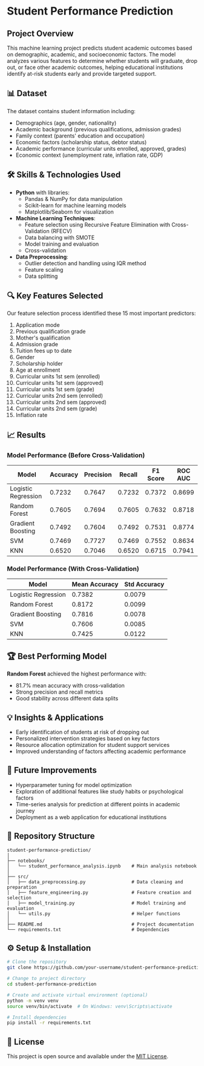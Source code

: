 # Student Performance Prediction

## Project Overview
This machine learning project predicts student academic outcomes based on demographic, academic, and socioeconomic factors. The model analyzes various features to determine whether students will graduate, drop out, or face other academic outcomes, helping educational institutions identify at-risk students early and provide targeted support.

## 📊 Dataset
The dataset contains student information including:
- Demographics (age, gender, nationality)
- Academic background (previous qualifications, admission grades)
- Family context (parents' education and occupation)
- Economic factors (scholarship status, debtor status)
- Academic performance (curricular units enrolled, approved, grades)
- Economic context (unemployment rate, inflation rate, GDP)

## 🛠️ Skills & Technologies Used
- **Python** with libraries:
  - Pandas & NumPy for data manipulation
  - Scikit-learn for machine learning models
  - Matplotlib/Seaborn for visualization
- **Machine Learning Techniques**:
  - Feature selection using Recursive Feature Elimination with Cross-Validation (RFECV)
  - Data balancing with SMOTE
  - Model training and evaluation
  - Cross-validation
- **Data Preprocessing**:
  - Outlier detection and handling using IQR method
  - Feature scaling
  - Data splitting

## 🔍 Key Features Selected
Our feature selection process identified these 15 most important predictors:
1. Application mode
2. Previous qualification grade
3. Mother's qualification
4. Admission grade
5. Tuition fees up to date
6. Gender
7. Scholarship holder
8. Age at enrollment
9. Curricular units 1st sem (enrolled)
10. Curricular units 1st sem (approved)
11. Curricular units 1st sem (grade)
12. Curricular units 2nd sem (enrolled)
13. Curricular units 2nd sem (approved)
14. Curricular units 2nd sem (grade)
15. Inflation rate

## 📈 Results

### Model Performance (Before Cross-Validation)
| Model | Accuracy | Precision | Recall | F1 Score | ROC AUC |
|-------|----------|-----------|--------|----------|---------|
| Logistic Regression | 0.7232 | 0.7647 | 0.7232 | 0.7372 | 0.8699 |
| Random Forest | 0.7605 | 0.7694 | 0.7605 | 0.7632 | 0.8718 |
| Gradient Boosting | 0.7492 | 0.7604 | 0.7492 | 0.7531 | 0.8774 |
| SVM | 0.7469 | 0.7727 | 0.7469 | 0.7552 | 0.8634 |
| KNN | 0.6520 | 0.7046 | 0.6520 | 0.6715 | 0.7941 |

### Model Performance (With Cross-Validation)
| Model | Mean Accuracy | Std Accuracy |
|-------|---------------|--------------|
| Logistic Regression | 0.7382 | 0.0079 |
| Random Forest | 0.8172 | 0.0099 |
| Gradient Boosting | 0.7816 | 0.0078 |
| SVM | 0.7606 | 0.0085 |
| KNN | 0.7425 | 0.0122 |

## 🏆 Best Performing Model
**Random Forest** achieved the highest performance with:
- 81.7% mean accuracy with cross-validation
- Strong precision and recall metrics
- Good stability across different data splits

## 💡 Insights & Applications
- Early identification of students at risk of dropping out
- Personalized intervention strategies based on key factors
- Resource allocation optimization for student support services
- Improved understanding of factors affecting academic performance

## 🚀 Future Improvements
- Hyperparameter tuning for model optimization
- Exploration of additional features like study habits or psychological factors
- Time-series analysis for prediction at different points in academic journey
- Deployment as a web application for educational institutions

## 🧰 Repository Structure
```
student-performance-prediction/
│
├── notebooks/
│   └── student_performance_analysis.ipynb    # Main analysis notebook
│
├── src/
│   ├── data_preprocessing.py                 # Data cleaning and preparation
│   ├── feature_engineering.py                # Feature creation and selection
│   ├── model_training.py                     # Model training and evaluation
│   └── utils.py                              # Helper functions
│
├── README.md                                 # Project documentation
└── requirements.txt                          # Dependencies
```

## ⚙️ Setup & Installation
```bash
# Clone the repository
git clone https://github.com/your-username/student-performance-prediction.git

# Change to project directory
cd student-performance-prediction

# Create and activate virtual environment (optional)
python -m venv venv
source venv/bin/activate  # On Windows: venv\Scripts\activate

# Install dependencies
pip install -r requirements.txt
```

## 📝 License
This project is open source and available under the [MIT License](LICENSE).
